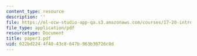 ```yaml
---
content_type: resource
description: ''
file: https://ol-ocw-studio-app-qa.s3.amazonaws.com/courses/17-20-introduction-to-the-american-political-process-spring-2004/622bd2244f4043c8647b963b30726c8d_paper3.pdf
file_type: application/pdf
resourcetype: Document
title: paper3.pdf
uid: 622bd224-4f40-43c8-647b-963b30726c8d
---
```

